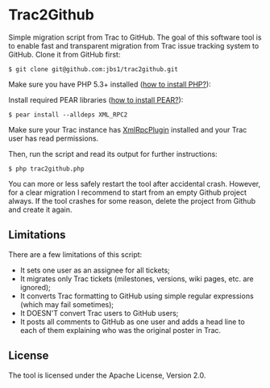 # Trac2Github

Simple migration script from Trac to GitHub. The goal of this
software tool is to enable fast and transparent migration from
Trac issue tracking system to GitHub. Clone it from GitHub first:

```
$ git clone git@github.com:jbs1/trac2github.git
```

Make sure you have PHP 5.3+ installed
([how to install PHP?](http://php.net/manual/en/install.php)):

Install required PEAR libraries
([how to install PEAR?](http://pear.php.net/manual/nl/installation.php)):

```
$ pear install --alldeps XML_RPC2
```

Make sure your Trac instance has [XmlRpcPlugin](http://trac-hacks.org/wiki/XmlRpcPlugin)
installed and your Trac user has read permissions.

Then, run the script and read its output for further instructions:

```
$ php trac2github.php
```

You can more or less safely restart the tool after accidental crash. However, for 
a clear migration I recommend to start from an empty Github project always. If the
tool crashes for some reason, delete the project from Github and create it again.

## Limitations

There are a few limitations of this script:

 * It sets one user as an assignee for all tickets;
 * It migrates only Trac tickets (milestones, versions, wiki pages, etc. are ignored);
 * It converts Trac formatting to GitHub using simple regular expressions (which may fail sometimes);
 * It DOESN'T convert Trac users to GitHub users;
 * It posts all comments to GitHub as one user and adds a head line
   to each of them explaining who was the original poster in Trac.

## License

The tool is licensed under the Apache License, Version 2.0.
